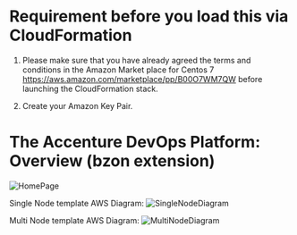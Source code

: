# Requirement before you load this via CloudFormation

1. Please make sure that you have already agreed the terms and conditions in the Amazon Market place for Centos 7 https://aws.amazon.com/marketplace/pp/B00O7WM7QW before launching the CloudFormation stack.

2. Create your Amazon Key Pair. 

# The Accenture DevOps Platform: Overview (bzon extension)

![HomePage](https://raw.githubusercontent.com/bzon/adop-docker-compose/master/img/home-extended.png)

Single Node template AWS Diagram:
![SingleNodeDiagram](https://raw.githubusercontent.com/bzon/adop-docker-compose/master/img/quickstart-swarm-singlenode.jpg)

Multi Node template AWS Diagram:
![MultiNodeDiagram](https://raw.githubusercontent.com/bzon/adop-docker-compose/master/img/quickstart-swarm-multinode.jpg)
